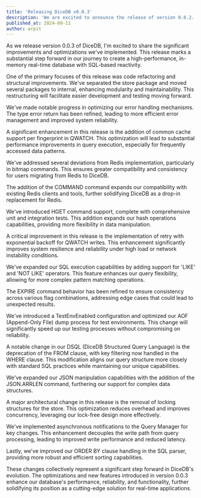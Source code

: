 ```yaml
---
title: 'Releasing DiceDB v0.0.3'
description: 'We are excited to announce the release of version 0.0.2. This update brings significant enhancements to our in-memory real-time database, further solidifying its position as a high-performance, SQL-based reactive system designed to replace Redis in modern, real-time applications.'
published_at: 2024-09-11
author: arpit
---
```


As we release version 0.0.3 of DiceDB, I'm excited to share the significant improvements and optimizations we've implemented. This release marks a substantial step forward in our journey to create a high-performance, in-memory real-time database with SQL-based reactivity.

One of the primary focuses of this release was code refactoring and structural improvements. We've separated the store package and moved several packages to internal, enhancing modularity and maintainability. This restructuring will facilitate easier development and testing moving forward.

We've made notable progress in optimizing our error handling mechanisms. The type error return has been refined, leading to more efficient error management and improved system reliability.

A significant enhancement in this release is the addition of common cache support per fingerprint in QWATCH. This optimization will lead to substantial performance improvements in query execution, especially for frequently accessed data patterns.

We've addressed several deviations from Redis implementation, particularly in bitmap commands. This ensures greater compatibility and consistency for users migrating from Redis to DiceDB.

The addition of the COMMAND command expands our compatibility with existing Redis clients and tools, further solidifying DiceDB as a drop-in replacement for Redis.

We've introduced HGET command support, complete with comprehensive unit and integration tests. This addition expands our hash operations capabilities, providing more flexibility in data manipulation.

A critical improvement in this release is the implementation of retry with exponential backoff for QWATCH writes. This enhancement significantly improves system resilience and reliability under high load or network instability conditions.

We've expanded our SQL execution capabilities by adding support for 'LIKE' and 'NOT LIKE' operators. This feature enhances our query flexibility, allowing for more complex pattern matching operations.

The EXPIRE command behavior has been refined to ensure consistency across various flag combinations, addressing edge cases that could lead to unexpected results.

We've introduced a TestEnvEnabled configuration and optimized our AOF (Append-Only File) dump process for test environments. This change will significantly speed up our testing processes without compromising on reliability.

A notable change in our DSQL (DiceDB Structured Query Language) is the deprecation of the FROM clause, with key filtering now handled in the WHERE clause. This modification aligns our query structure more closely with standard SQL practices while maintaining our unique capabilities.

We've expanded our JSON manipulation capabilities with the addition of the JSON.ARRLEN command, furthering our support for complex data structures.

A major architectural change in this release is the removal of locking structures for the store. This optimization reduces overhead and improves concurrency, leveraging our lock-free design more effectively.

We've implemented asynchronous notifications to the Query Manager for key changes. This enhancement decouples the write path from query processing, leading to improved write performance and reduced latency.

Lastly, we've improved our ORDER BY clause handling in the SQL parser, providing more robust and efficient sorting capabilities.

These changes collectively represent a significant step forward in DiceDB's evolution. The optimizations and new features introduced in version 0.0.3 enhance our database's performance, reliability, and functionality, further solidifying its position as a cutting-edge solution for real-time applications.

